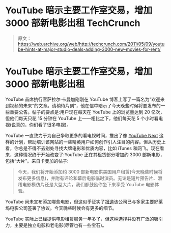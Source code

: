 # YouTube 暗示主要工作室交易，增加 3000 部新电影出租 TechCrunch

> 原文：<https://web.archive.org/web/http://techcrunch.com/2011/05/09/youtube-hints-at-major-studio-deals-adding-3000-new-movies-for-rent/>

# YouTube 暗示主要工作室交易，增加 3000 部新电影出租

YouTube 首席执行官萨拉尔·卡曼加刚刚在 YouTube 博客上写了一篇名为“欢迎来到视频的未来”的文章。请稍待片刻”，他在信中暗示了今天晚些时候将要发布的一些重要公告。帖子的要点是:用户现在每天在 YouTube 上的浏览量达到 20 亿次，但他们每天只花 15 分钟在 YouTube 上——相比之下，他们每天花 5 个小时看电视(说真的，你们看了很多电视)。

YouTube 一直致力于为自己争取更多的看电视时间，推出了像 [YouTube Next](https://web.archive.org/web/20230203103621/https://techcrunch.com/2011/03/07/youtube-acquires-next-new-networks-introduces-youtube-next-training-squad/) 这样的计划，帮助培训该网站的一些精英用户如何创作引人注目的内容。但从历史上看，你总是不得不去别处寻找大牌电影和优质内容，比如 iTunes 和网飞。现在看来，这种情况终于开始改变了:YouTube 正在其租赁部分增加约 3000 部新电影，包括“大片”。来自卡曼加的帖子:

> 今天，我们将开始添加约 3000 部新电影供美国用户租赁(今天晚些时候将发布更多信息)，并附有评论和幕后电影临时演员。无论是短片预告片、滑稽电影模仿片还是大型大片，我们都鼓励你坐下来享受 YouTube 电影体验。

YouTube 尚未宣布添加哪些电影，但这似乎证实了[报道](https://web.archive.org/web/20230203103621/http://www.thewrap.com/movies/article/youtube-challenge-apple-new-movies-demand-service-%E2%80%93-hooray-says-hollywood-26788?page=0,0)该公司已与多家主要好莱坞电影公司签署了协议。今天晚些时候会有更多的细节。

YouTube 实际上已经提供电影租赁服务一年多了，但这种选择并没有广泛的吸引力，主要是独立电影和老电影(尽管也有一些宝石)。